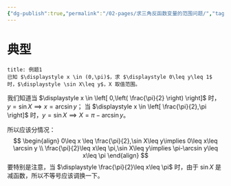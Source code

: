 ```yaml
---
{"dg-publish":true,"permalink":"/02-pages/求三角反函数变量的范围问题/","tags":["personal/blog","math"]}
---
```


# 典型
```ad-question
title: 例题1
已知 $\displaystyle x \in (0,\pi)$，求 $\displaystyle 0\leq y\leq 1$ 时，$\displaystyle \sin X\leq y$，X 取值范围。
```

我们知道当 $\displaystyle x \in \left[ 0,\left( \frac{\pi}{2} \right) \right]$ 时，$\displaystyle y=\sin X\implies x=\arcsin y$；
当 $\displaystyle x \in \left[ \frac{\pi}{2},\pi \right]$ 时，$\displaystyle y=\sin X\implies X=\pi-\arcsin y$。

所以应该分情况：
$$
\begin{align}
0\leq x \leq \frac{\pi}{2},\sin X\leq y\implies 0\leq x\leq \arcsin y \\
\frac{\pi}{2}\leq x\leq \pi,\sin X\leq y\implies \pi-\arcsin y\leq x\leq \pi
\end{align}
$$
要特别是注意，当 $\displaystyle \frac{\pi}{2}\leq x\leq \pi$ 时，由于 $\displaystyle \sin X$ 是减函数，所以不等号应该调换一下。
